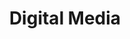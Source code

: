 ---
title: Digital Media
preamble: |
  In Design & Digital Media, you will work on a project to design and develop a website. This unit will be assessed with three standards:

    * Internal assessments (7 credits)
        * [**AS91878**: Develop a design for a digital outcome](https://www.nzqa.govt.nz/nqfdocs/ncea-resource/achievements/2019/as91878.pdf) (3 credits)
        * [**AS91880**: Develop a digital media outcome](https://www.nzqa.govt.nz/nqfdocs/ncea-resource/achievements/2019/as91880.pdf) (4 credits)
    * External assessments (3 credits)
        * [**AS91886**: Demonstrate understanding of human computer interaction](https://www.nzqa.govt.nz/nqfdocs/ncea-resource/achievements/2019/as91886.pdf) (3 credits)

  The design component requires you to produce a lot of documentation. It is important that you keep all of the work that you do for this unit together. Please make sure that **OneDrive** is installed on your computer, running, and connected to your Onslow College account.

  > If you lose access to your work because you saved it on a school computer and did not save it to OneDrive, **YOU WILL NOT BE GIVEN AN EXTENSION**!

  <br>
layout: auto_contents
has_children: true
nav_order: 2
parent: 11DIT

categories:
  - design:
    category_name: Design
    category_items:
      - the_task:
        item_name: The Task
        item_desc: An explanation of the standard and task for Term 2 and 3
        item_icon: 💬
        item_page: task
      - resources:
        item_desc: |
                <ul>
                <li><a href="https://onslowcollege.sharepoint.com/:w:/s/11DIT499/EUDq-lwmVkVKiysy5VPAz2ABsza6-Y-u_1ETVeyaKYM2rw?e=A1LoxA">Design portfolio</a></li>
                <li><a href="https://onslowcollege.sharepoint.com/:w:/s/11DIT499/EU7Y4J3h9D1PqfpnumnPeHwBBLqMSm0EAUwZtve1fJ5giQ?e=YdGLFR">Feedback sheet</a></li>
                <li><a href="https://onslowcollege.sharepoint.com/:w:/s/11DIT499/EYytzem6TsxIpAQKgc6JYSEBB5mNqkQNR-5oeJyVcFsR2w?e=JY7ReK">Testing</a></li>
                </ul>
      - purpose:
        item_name: Purpose & end users
        item_desc: Determine for what and whom the website is needed
        item_icon: 🙋
        item_page: purpose
      - implications:
        item_name: Relevant implications
        item_desc: What do you need to bear in mind as you design the website?
        item_icon: 🤔
        item_page: implications
  - analysis:
    category_name: Design analysis
    category_items:
      - visibility:
        item_name: Visibility of system status & user control and freedom
        item_desc: Guide the user where they need to go
        item_icon: 🚪
        item_page: visibility
      - expectations:
        item_name: Meeting user expectations
        item_desc: What icons, terminology, and design elements are users used to?
        item_icon: 🚪
        item_page: expectations
      - errors:
        item_name: Error prevention and recovery
        item_desc: Prevent users from making slips/mistakes — then help clean up the mess
        item_icon: 🚪
        item_page: errors
      - analysis:
        item_name: Analysis of existing outcomes
        item_desc: Research what existing websites already do well — or don't
        item_icon: 🔍
        item_page: analysis
  - elements:
    category_name: Design elements
    category_items:
      - colours:
        item_name: Colours
        item_desc: Choosing an attractive, relevant, accessible colour palette
        item_icon: 🎨
        item_page: colours
      - fonts:
        item_name: Fonts
        item_desc: Picking readable, attractive fonts for your text content
        item_icon: 🔠
        item_page: fonts
      - layout:
        item_name: Layouts
        item_desc: Let users focus on the relevant content
        item_icon: 🏗️
        item_page: layouts
      - site-map:
        item_name: Site map
        item_desc: Plan the pages on your website
        item_icon: 🗺️
        item_page: site-map
  - improvements:
    category_name: Improvements
    category_items:
      - feedback:
        item_name: Feedback and Feedforward
        item_desc: Ask others what you need to know — and give useful advice back
        item_icon: 💭
        item_page: feedback
  - website:
    category_name: Web Site
    category_items:
      - set-up:
        item_name: Set up Wix web site
        item_desc: Get your design off the ground with Wix
        item_icon: 🌐
        item_page: set-up
---